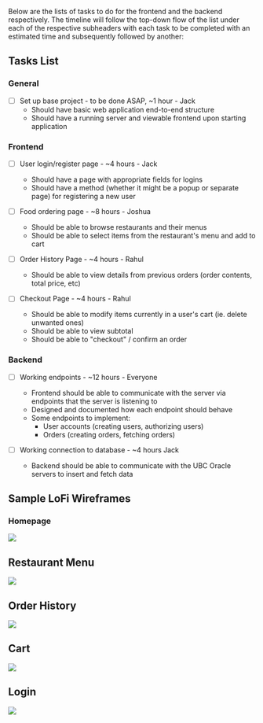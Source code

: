 Below are the lists of tasks to do for the frontend and the backend respectively. The timeline will follow the top-down flow of the list under each of the respective subheaders with each task to be completed with an estimated time and subsequently followed by another:

## Tasks List

### General
- [ ] Set up base project - to be done ASAP, ~1 hour - Jack
    - Should have basic web application end-to-end structure
    - Should have a running server and viewable frontend upon starting application

### Frontend

- [ ] User login/register page - ~4 hours - Jack
    - Should have a page with appropriate fields for logins
    - Should have a method (whether it might be a popup or separate page) for registering a new user

- [ ] Food ordering page - ~8 hours - Joshua
    - Should be able to browse restaurants and their menus
    - Should be able to select items from the restaurant's menu and add to cart

- [ ] Order History Page - ~4 hours - Rahul
    - Should be able to view details from previous orders (order contents, total price, etc)

- [ ] Checkout Page - ~4 hours - Rahul
    - Should be able to modify items currently in a user's cart (ie. delete unwanted ones)
    - Should be able to view subtotal
    - Should be able to "checkout" / confirm an order

### Backend

- [ ] Working endpoints - ~12 hours - Everyone
    - Frontend should be able to communicate with the server via endpoints that the server is listening to
    - Designed and documented how each endpoint should behave
    - Some endpoints to implement:
        - User accounts (creating users, authorizing users)
        - Orders (creating orders, fetching orders)

- [ ] Working connection to database - ~4 hours Jack
    - Backend should be able to communicate with the UBC Oracle servers to insert and fetch data

## Sample LoFi Wireframes
### Homepage
![](images/Homepage.png)

## Restaurant Menu
![](images/Restaurant%20Menu.png)

## Order History
![](images/Orders.png)

## Cart
![](images/Cart.png)

## Login
![](images/Login.png)

